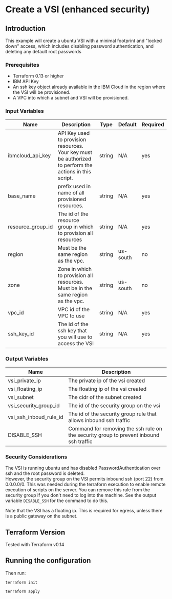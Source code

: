 # Create a VSI (enhanced security)

## Introduction
This example will create a ubuntu VSI with a minimal footprint and "locked down" access, which includes disabling password authentication, and deleting any default root passwords

### Prerequisites

* Terraform 0.13 or higher
* IBM API Key
* An ssh key object already available in the IBM Cloud in the region where the VSI will be provisioned.  
* A VPC into which a subnet and VSI will be provisioned.


### Input Variables

| Name | Description | Type | Default | Required |
| ---- | ----------- | ---- | ------- | -------- |
| ibmcloud_api_key | API Key used to provision resources.  Your key must be authorized to perform the actions in this script. | string | N/A | yes |
| base_name | prefix used in name of all provisioned resources. | string | N/A | yes |
| resource_group_id | The id of the resource group in which to provision all resources | string | N/A | yes |
| region | Must be the same region as the vpc. | string | us-south | no |
| zone | Zone in which to provision all resources.  Must be in the same region as the vpc. | string | us-south | no |
| vpc_id | VPC id of the VPC to use  | string | N/A | yes |
| ssh_key_id | The id of the ssh key that you will use to access the VSI | string | N/A | yes |


### Output Variables

| Name | Description |
| ---- | ----------- |
| vsi_private_ip  | The private ip of the vsi created |
| vsi_floating_ip | The floating ip of the vsi created |
| vsi_subnet     | The cidr of the subnet created |
| vsi_security_group_id | The id of the security group on the vsi |
| vsi_ssh_inboud_rule_id | The id of the security group rule that allows inbound ssh traffic |
| DISABLE_SSH | Command for removing the ssh rule on the security group to prevent inbound ssh traffic |


### Security Considerations

The VSI is running ubuntu and has disabled PasswordAuthentication over ssh and the root password is deleted.  
However, the security group on the VSI permits inbound ssh (port 22) from 0.0.0.0/0.  This was needed during the terraform execution to enable remote execution of scripts on the server.  You can remove this rule from the security group if you don't need to log into the machine.  See the output variable `DISABLE_SSH` for the command to do this.

Note that the VSI has a floating ip.  This is required for egress, unless there is a public gateway on the subnet.  


## Terraform Version
Tested with Terraform v0.14


## Running the configuration

Then run:

```shell
terraform init
```

```shell
terraform apply
```
 